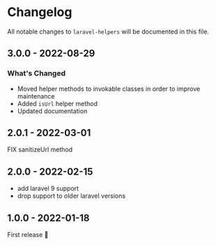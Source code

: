 # Changelog

All notable changes to `laravel-helpers` will be documented in this file.

## 3.0.0 - 2022-08-29

### What's Changed

- Moved helper methods to invokable classes in order to improve maintenance
- Added `isUrl` helper method
- Updated documentation

## 2.0.1 - 2022-03-01

FIX sanitizeUrl method

## 2.0.0 - 2022-02-15

- add laravel 9 support
- drop support to older laravel versions

## 1.0.0 - 2022-01-18

First release 🚀

